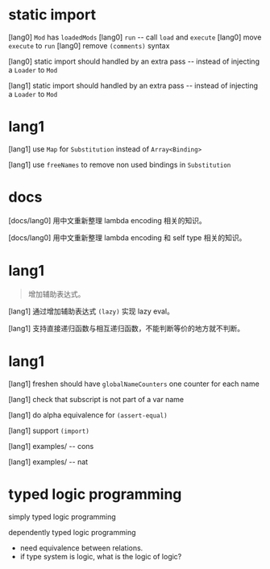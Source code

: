 # static import

[lang0] `Mod` has `loadedMods`
[lang0] `run` -- call `load` and `execute`
[lang0] move `execute` to `run`
[lang0] remove `(comments)` syntax

[lang0] static import should handled by an extra pass -- instead of injecting a `Loader` to `Mod`

[lang1] static import should handled by an extra pass -- instead of injecting a `Loader` to `Mod`

# lang1

[lang1] use `Map` for `Substitution` instead of `Array<Binding>`

[lang1] use `freeNames` to remove non used bindings in `Substitution`

# docs

[docs/lang0] 用中文重新整理 lambda encoding 相关的知识。

[docs/lang0] 用中文重新整理 lambda encoding 和 self type 相关的知识。

# lang1

> 增加辅助表达式。

[lang1] 通过增加辅助表达式 `(lazy)` 实现 lazy eval。

[lang1] 支持直接递归函数与相互递归函数，不能判断等价的地方就不判断。

# lang1

[lang1] freshen should have `globalNameCounters` one counter for each name

[lang1] check that subscript is not part of a var name

[lang1] do alpha equivalence for `(assert-equal)`

[lang1] support `(import)`

[lang1] examples/ -- cons

[lang1] examples/ -- nat

# typed logic programming

simply typed logic programming

dependently typed logic programming

- need equivalence between relations.
- if type system is logic, what is the logic of logic?
